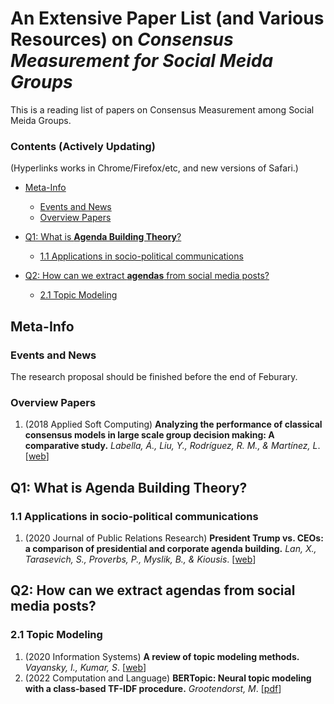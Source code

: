 # An Extensive Paper List (and Various Resources) on *Consensus Measurement for Social Meida Groups*

This is a reading list of papers on Consensus Measurement among Social Meida Groups.

### Contents (Actively Updating)

(Hyperlinks works in Chrome/Firefox/etc, and new versions of Safari.)

- [Meta-Info](https://github.com/guocheng-feng/Consensus-Reference/blob/main/README.md#meta-info)
  - [Events and News](https://github.com/guocheng-feng/Consensus-Reference/blob/main/README.md#events-and-news)
  - [Overview Papers](https://github.com/guocheng-feng/Consensus-Reference/blob/main/README.md#overview-papers)

- [Q1: What is **Agenda Building Theory**?](https://github.com/guocheng-feng/Consensus-Reference/blob/main/README.md#q1-what-is-agenda-building-theory)
  - [1.1 Applications in socio-political communications](https://github.com/guocheng-feng/Consensus-Reference/blob/main/README.md#11-applications-in-socio-political-communications)
 
- [Q2: How can we extract **agendas** from social media posts?](https://github.com/guocheng-feng/Consensus-Reference/blob/main/README.md#q2-how-can-we-extract-agendas-from-social-media-posts)
  - [2.1 Topic Modeling](https://github.com/guocheng-feng/Consensus-Reference/blob/main/README.md#21-topic-modeling)


## Meta-Info

### Events and News
The research proposal should be finished before the end of Feburary.
### Overview Papers

1. (2018 Applied Soft Computing) **Analyzing the performance of classical consensus models in large scale group decision making: A comparative study.** _Labella, Á., Liu, Y., Rodríguez, R. M., & Martínez, L_. [[web](https://www.sciencedirect.com/science/article/abs/pii/S1568494617303101)]


## Q1: What is Agenda Building Theory?

### 1.1 Applications in socio-political communications

1. (2020 Journal of Public Relations Research) **President Trump vs. CEOs: a comparison of presidential and corporate agenda building.** _Lan, X., Tarasevich, S., Proverbs, P., Myslik, B., & Kiousis_. [[web](https://www.tandfonline.com/doi/full/10.1080/1062726X.2020.1719494)]

## Q2: How can we extract agendas from social media posts?

### 2.1 Topic Modeling
1. (2020 Information Systems) **A review of topic modeling methods.** _Vayansky, I., Kumar, S_. [[web](https://www.sciencedirect.com/science/article/abs/pii/S0306437920300703)] 
2. (2022 Computation and Language) **BERTopic: Neural topic modeling with a class-based TF-IDF procedure.** _Grootendorst, M_. [[pdf](https://arxiv.org/pdf/2203.05794.pdf)]
